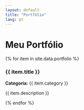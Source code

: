 ```yaml
---
layout: default
title: "Portfólio"
lang: pt
---
```


# Meu Portfólio

<div class="portfolio-grid">
{% for item in site.data.portfolio %}
  <div class="portfolio-box" onclick="window.location='{{ item.link }}';">
    <h3>{{ item.title }}</h3>
    <p><strong>Categoria:</strong> {{ item.category }}</p>
    <p>{{ item.description }}</p>
  </div>
{% endfor %}
</div>

